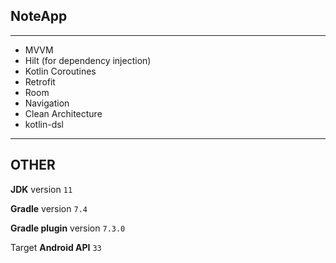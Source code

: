 ## NoteApp

---

 * MVVM
 * Hilt (for dependency injection)
 * Kotlin Coroutines
 * Retrofit
 * Room
 * Navigation
 * Clean Architecture
 * kotlin-dsl

---

## OTHER

**JDK** version ``` 11 ```

**Gradle** version ``` 7.4 ```

**Gradle plugin** version ``` 7.3.0 ```

Target **Android API** ``` 33 ```

